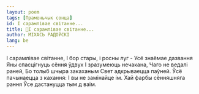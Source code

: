 ```yaml
---
layout: poem
tags: [Праменьчык сонца]
id: І сарамлівае світанне...
title: 🚧І сарамлівае світанне...
author: МІХАСЬ РАДОЎСКІ
lang: be
---
```



I сарамлівае світанне, I бор стары, і росны луг - Усё знаёмае дазвання Яны спасцігнуць сёння ўдвух I зразумеюць нечакана, Чаго не ведалі раней, Бо толыб шчыра закаханым Свет адкрываецца паўней. Ўсё пачынаецца з кахання: I вы не замінайце ім. Хай фарбы сённяшняга рання Ўсе дастануцца тым д ваім.

